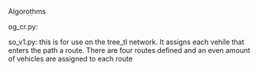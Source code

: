 Algorothms

og_cr.py:

so_v1.py:
this is for use on the tree_tl network. It assigns each vehile that enters the path a route. There are four routes defined and an even amount of vehicles are assigned to each route